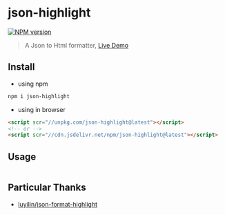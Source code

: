 # json-highlight
[![NPM version](https://img.shields.io/npm/v/json-highlight.svg)](https://npmjs.org/package/json-highlight)
> A Json to Html formatter, [Live Demo](https://bowencool.github.io/json-highlight/)

## Install
 - using npm
``` bash
npm i json-highlight
```
 - using in browser
``` html
<script scr="//unpkg.com/json-highlight@latest"></script>
<!-- or -->
<script scr="//cdn.jsdelivr.net/npm/json-highlight@latest"></script>
```

## Usage
``` js
```

## Particular Thanks

- [luyilin/json-format-highlight](https://github.com/luyilin/json-format-highlight)
